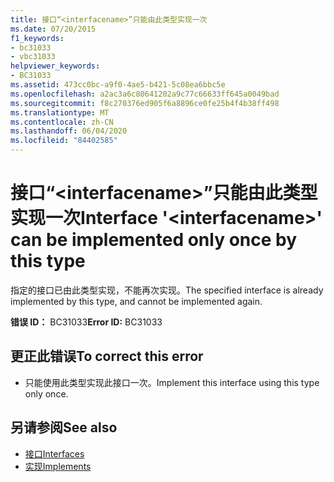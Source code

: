 ```yaml
---
title: 接口“<interfacename>”只能由此类型实现一次
ms.date: 07/20/2015
f1_keywords:
- bc31033
- vbc31033
helpviewer_keywords:
- BC31033
ms.assetid: 473cc0bc-a9f0-4ae5-b421-5c08ea6bbc5e
ms.openlocfilehash: a2ac3a6c80641202a9c77c66633ff645a0049bad
ms.sourcegitcommit: f8c270376ed905f6a8896ce0fe25b4f4b38ff498
ms.translationtype: MT
ms.contentlocale: zh-CN
ms.lasthandoff: 06/04/2020
ms.locfileid: "84402585"
---
```

# <a name="interface-interfacename-can-be-implemented-only-once-by-this-type"></a><span data-ttu-id="b0f8a-102">接口“\<interfacename>”只能由此类型实现一次</span><span class="sxs-lookup"><span data-stu-id="b0f8a-102">Interface '\<interfacename>' can be implemented only once by this type</span></span>
<span data-ttu-id="b0f8a-103">指定的接口已由此类型实现，不能再次实现。</span><span class="sxs-lookup"><span data-stu-id="b0f8a-103">The specified interface is already implemented by this type, and cannot be implemented again.</span></span>  
  
 <span data-ttu-id="b0f8a-104">**错误 ID：** BC31033</span><span class="sxs-lookup"><span data-stu-id="b0f8a-104">**Error ID:** BC31033</span></span>  
  
## <a name="to-correct-this-error"></a><span data-ttu-id="b0f8a-105">更正此错误</span><span class="sxs-lookup"><span data-stu-id="b0f8a-105">To correct this error</span></span>  
  
- <span data-ttu-id="b0f8a-106">只能使用此类型实现此接口一次。</span><span class="sxs-lookup"><span data-stu-id="b0f8a-106">Implement this interface using this type only once.</span></span>  
  
## <a name="see-also"></a><span data-ttu-id="b0f8a-107">另请参阅</span><span class="sxs-lookup"><span data-stu-id="b0f8a-107">See also</span></span>

- [<span data-ttu-id="b0f8a-108">接口</span><span class="sxs-lookup"><span data-stu-id="b0f8a-108">Interfaces</span></span>](../programming-guide/language-features/interfaces/index.md)
- [<span data-ttu-id="b0f8a-109">实现</span><span class="sxs-lookup"><span data-stu-id="b0f8a-109">Implements</span></span>](../language-reference/statements/implements-clause.md)
